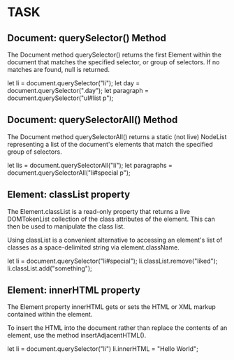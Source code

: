 # TASK

## Document: querySelector() Method

The Document method querySelector() returns the first Element within the document that matches the specified selector, or group of selectors. If no matches are found, null is returned.

let li = document.querySelector("li");
let day = document.querySelector(".day");
let paragraph = document.querySelector("ul#list p");

## Document: querySelectorAll() Method

The Document method querySelectorAll() returns a static (not live) NodeList representing a list of the document's elements that match the specified group of selectors.

let lis = document.querySelectorAll("li");
let paragraphs = document.querySelectorAll("li#special p");

## Element: classList property

The Element.classList is a read-only property that returns a live DOMTokenList collection of the class attributes of the element. This can then be used to manipulate the class list.

Using classList is a convenient alternative to accessing an element's list of classes as a space-delimited string via element.className.

let li = document.querySelector("li#special");
li.classList.remove("liked");
li.classList.add("something");

## Element: innerHTML property

The Element property innerHTML gets or sets the HTML or XML markup contained within the element.

To insert the HTML into the document rather than replace the contents of an element, use the method insertAdjacentHTML().

let li = document.querySelector("li")
li.innerHTML = "Hello World";